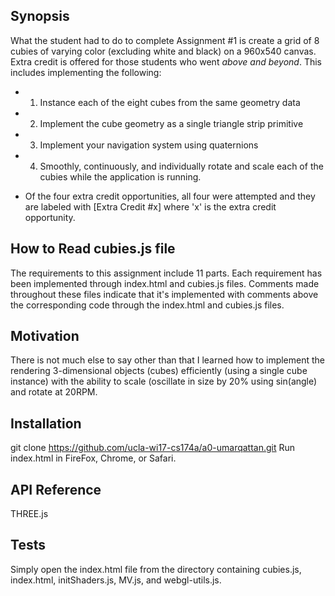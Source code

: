 ## Synopsis

What the student had to do to complete Assignment #1 is create a grid of 8 cubies of varying color (excluding white and black) on a 960x540 canvas. Extra credit is offered for those students who went *above and beyond*. This includes implementing the following:

* 1. Instance each of the eight cubes from the same geometry data
* 2. Implement the cube geometry as a single triangle strip primitive
* 3. Implement your navigation system using quaternions
* 4. Smoothly, continuously, and individually rotate and scale each of the cubies while the application is running.

* Of the four extra credit opportunities, all four were attempted and they are labeled with [Extra Credit #x] where 'x' is the extra credit opportunity.

## How to Read cubies.js file

The requirements to this assignment include 11 parts. Each requirement has been implemented through index.html and cubies.js files. Comments made throughout these files indicate that it's implemented with comments above the corresponding code through the index.html and cubies.js files.



## Motivation

There is not much else to say other than that I learned how to implement the rendering 3-dimensional objects (cubes) efficiently (using a single cube instance) with the ability to scale (oscillate in size by 20% using sin(angle) and rotate at 20RPM. 

## Installation

git clone https://github.com/ucla-wi17-cs174a/a0-umarqattan.git
Run index.html in FireFox, Chrome, or Safari.

## API Reference

THREE.js

## Tests

Simply open the index.html file from the directory containing cubies.js, index.html, initShaders.js, MV.js, and webgl-utils.js.

